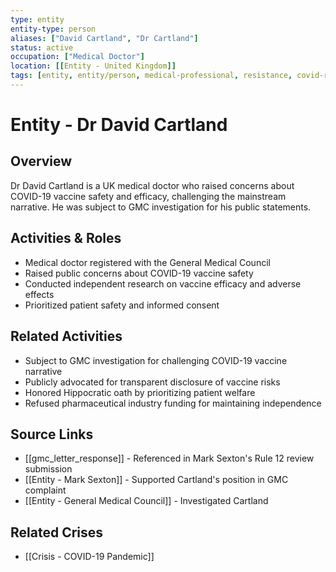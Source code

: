 ```yaml
---
type: entity
entity-type: person
aliases: ["David Cartland", "Dr Cartland"]
status: active
occupation: ["Medical Doctor"]
location: [[Entity - United Kingdom]]
tags: [entity, entity/person, medical-professional, resistance, covid-response]
---
```


# Entity - Dr David Cartland

## Overview
Dr David Cartland is a UK medical doctor who raised concerns about COVID-19 vaccine safety and efficacy, challenging the mainstream narrative. He was subject to GMC investigation for his public statements.

## Activities & Roles
- Medical doctor registered with the General Medical Council
- Raised public concerns about COVID-19 vaccine safety
- Conducted independent research on vaccine efficacy and adverse effects
- Prioritized patient safety and informed consent

## Related Activities
- Subject to GMC investigation for challenging COVID-19 vaccine narrative
- Publicly advocated for transparent disclosure of vaccine risks
- Honored Hippocratic oath by prioritizing patient welfare
- Refused pharmaceutical industry funding for maintaining independence

## Source Links
- [[gmc_letter_response]] - Referenced in Mark Sexton's Rule 12 review submission
- [[Entity - Mark Sexton]] - Supported Cartland's position in GMC complaint
- [[Entity - General Medical Council]] - Investigated Cartland

## Related Crises
- [[Crisis - COVID-19 Pandemic]]

